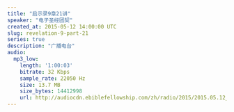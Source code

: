 ```yaml
---
title: "启示录9章21讲"
speaker: "电子圣经团契"
created_at: 2015-05-12 14:00:00 UTC
slug: revelation-9-part-21
series: true
description: "广播电台"
audio:
  mp3_low:
    length: '1:00:03'
    bitrate: 32 Kbps
    sample_rate: 22050 Hz
    size: 13.7 MB
    size_bytes: 14412998
    url: http://audiocdn.ebiblefellowship.com/zh/radio/2015/2015.05.12_EBF_-_Revelation_9_Part_21.mp3
---
```

